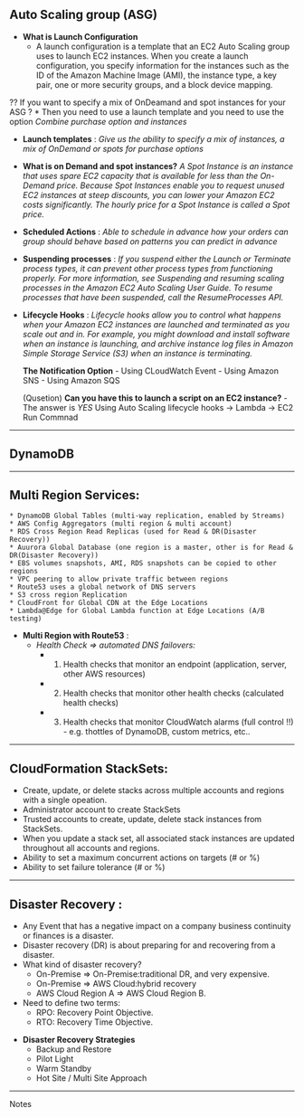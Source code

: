 ## Auto Scaling group (ASG)
- **What is Launch Configuration**
    * A launch configuration is a template that an EC2 Auto Scaling group uses to launch EC2 instances. When you create a launch configuration, you specify information for the instances such as the ID of the Amazon Machine Image (AMI), the instance type, a key pair, one or more security groups, and a block device mapping.

?? If you want to specify a mix of OnDeamand and spot instances for your ASG ?
    * Then you need to use a launch template and you need to use the option *Combine purchase option and instances*

- **Launch templates** : *Give us the ability to specify a mix of instances, a mix of OnDemand or spots for purchase options*

- **What is on Demand and spot instances?** *A Spot Instance is an instance that uses spare EC2 capacity that is available for less than the On-Demand price. Because Spot Instances enable you to request unused EC2 instances at steep discounts, you can lower your Amazon EC2 costs significantly. The hourly price for a Spot Instance is called a Spot price.*

- **Scheduled Actions** : *Able to schedule in advance how your orders can group should behave based on patterns you can predict in advance*

- **Suspending processes** : *If you suspend either the Launch or Terminate process types, it can prevent other process types from functioning properly. For more information, see Suspending and resuming scaling processes in the Amazon EC2 Auto Scaling User Guide. To resume processes that have been suspended, call the ResumeProcesses API.*

- **Lifecycle Hooks** : *Lifecycle hooks allow you to control what happens when your Amazon EC2 instances are launched and terminated as you scale out and in. For example, you might download and install software when an instance is launching, and archive instance log files in Amazon Simple Storage Service (S3) when an instance is terminating.*

    **The Notification Option**
        - Using CLoudWatch Event
        - Using Amazon SNS
        - Using Amazon SQS

    (Qusetion) **Can you have this to launch a script on an EC2 instance?**
        - The answer is *YES* Using Auto Scaling lifecycle hooks -> Lambda -> EC2 Run Commnad 

---

## DynamoDB

---

## Multi Region Services:
    * DynamoDB Global Tables (multi-way replication, enabled by Streams)
    * AWS Config Aggregators (multi region & multi account)
    * RDS Cross Region Read Replicas (used for Read & DR(Disaster Recovery))
    * Auurora Global Database (one region is a master, other is for Read & DR(Disaster Recovery))
    * EBS volumes snapshots, AMI, RDS snapshots can be copied to other regions
    * VPC peering to allow private traffic between regions
    * Route53 uses a global network of DNS servers
    * S3 cross region Replication
    * CloudFront for Global CDN at the Edge Locations
    * Lambda@Edge for Global Lambda function at Edge Locations (A/B testing)

- **Multi Region with Route53** :
    - *Health Check => automated DNS failovers:*
        * 1) Health checks that monitor an endpoint (application, server, other AWS resources)
        * 2) Health checks that monitor other health checks (calculated health checks)
        * 3) Health checks that monitor CloudWatch alarms (full control !!) - e.g. thottles of DynamoDB, custom metrics, etc..


---

## CloudFormation StackSets:

 * Create, update, or delete stacks across multiple accounts and regions with a single opeation.
 * Administrator account to create StackSets
 * Trusted accounts to create, update, delete stack instances from StackSets.
 * When you update a stack set, all associated stack instances are updated throughout all accounts and regions.
 * Ability to set a maximum concurrent actions on targets (# or %)
 * Ability to set failure tolerance (# or %)


 ---

 ## Disaster Recovery :
 * Any Event that has a negative impact on a company business continuity or finances is a disaster.
* Disaster recovery (DR) is about preparing for and recovering from a disaster.
* What kind of disaster recovery?
    - On-Premise => On-Premise:traditional DR, and very expensive.
    - On-Premise => AWS Cloud:hybrid recovery
    - AWS Cloud Region A => AWS Cloud Region B.
* Need to define two terms:
    - RPO: Recovery Point Objective.
    - RTO: Recovery Time Objective.

- **Disaster Recovery Strategies**
    * Backup and Restore
    * Pilot Light
    * Warm Standby
    * Hot Site / Multi Site Approach

---- 
Notes